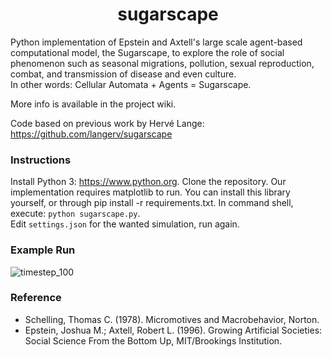 <h1 align="center">sugarscape</h1>

Python implementation of Epstein and Axtell's large scale agent-based computational model, the Sugarscape, to explore the role of social phenomenon such as seasonal migrations, pollution, sexual reproduction, combat, and transmission of disease and even culture.  
In other words: Cellular Automata + Agents = Sugarscape.

More info is available in the project wiki.

Code based on previous work by Hervé Lange: https://github.com/langerv/sugarscape


### Instructions
Install Python 3: https://www.python.org.
Clone the repository.
Our implementation requires matplotlib to run. You can install this library yourself, or through pip install -r requirements.txt.
In command shell, execute: `python sugarscape.py`.  
Edit `settings.json` for the wanted simulation, run again.

### Example Run
![timestep_100](https://user-images.githubusercontent.com/55159564/225712530-09b8ea61-a24e-45ba-8e21-2d400fe08fbd.png)

### Reference
- Schelling, Thomas C. (1978). Micromotives and Macrobehavior, Norton.
- Epstein, Joshua M.; Axtell, Robert L. (1996). Growing Artificial Societies: Social Science From the Bottom Up, MIT/Brookings Institution.
